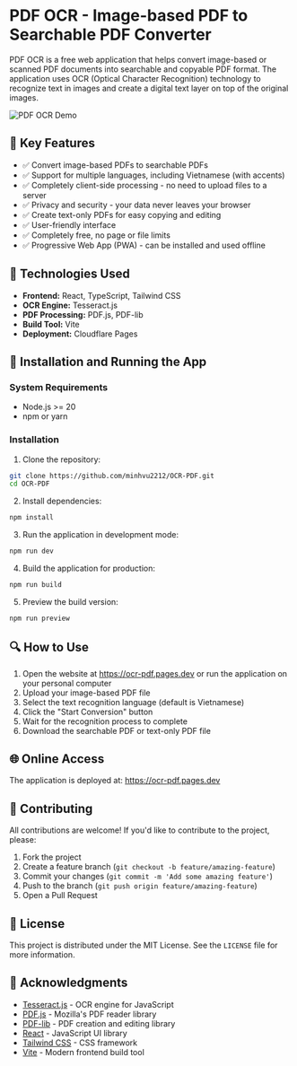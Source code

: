 # PDF OCR - Image-based PDF to Searchable PDF Converter

PDF OCR is a free web application that helps convert image-based or scanned PDF documents into searchable and copyable PDF format. The application uses OCR (Optical Character Recognition) technology to recognize text in images and create a digital text layer on top of the original images.

![PDF OCR Demo](public/images/demo.png)

## 🌟 Key Features

- ✅ Convert image-based PDFs to searchable PDFs
- ✅ Support for multiple languages, including Vietnamese (with accents)
- ✅ Completely client-side processing - no need to upload files to a server
- ✅ Privacy and security - your data never leaves your browser
- ✅ Create text-only PDFs for easy copying and editing
- ✅ User-friendly interface
- ✅ Completely free, no page or file limits
- ✅ Progressive Web App (PWA) - can be installed and used offline

## 🚀 Technologies Used

- **Frontend:** React, TypeScript, Tailwind CSS
- **OCR Engine:** Tesseract.js
- **PDF Processing:** PDF.js, PDF-lib
- **Build Tool:** Vite
- **Deployment:** Cloudflare Pages

## 🔧 Installation and Running the App

### System Requirements
- Node.js >= 20
- npm or yarn

### Installation

1. Clone the repository:
```bash
git clone https://github.com/minhvu2212/OCR-PDF.git
cd OCR-PDF
```

2. Install dependencies:
```bash
npm install
```

3. Run the application in development mode:
```bash
npm run dev
```

4. Build the application for production:
```bash
npm run build
```

5. Preview the build version:
```bash
npm run preview
```

## 🔍 How to Use

1. Open the website at https://ocr-pdf.pages.dev or run the application on your personal computer
2. Upload your image-based PDF file
3. Select the text recognition language (default is Vietnamese)
4. Click the "Start Conversion" button
5. Wait for the recognition process to complete
6. Download the searchable PDF or text-only PDF file

## 🌐 Online Access

The application is deployed at: https://ocr-pdf.pages.dev

## 🤝 Contributing

All contributions are welcome! If you'd like to contribute to the project, please:

1. Fork the project
2. Create a feature branch (`git checkout -b feature/amazing-feature`)
3. Commit your changes (`git commit -m 'Add some amazing feature'`)
4. Push to the branch (`git push origin feature/amazing-feature`)
5. Open a Pull Request

## 📝 License

This project is distributed under the MIT License. See the `LICENSE` file for more information.

## 🙏 Acknowledgments

- [Tesseract.js](https://github.com/naptha/tesseract.js) - OCR engine for JavaScript
- [PDF.js](https://github.com/mozilla/pdf.js) - Mozilla's PDF reader library
- [PDF-lib](https://github.com/Hopding/pdf-lib) - PDF creation and editing library
- [React](https://reactjs.org/) - JavaScript UI library
- [Tailwind CSS](https://tailwindcss.com/) - CSS framework
- [Vite](https://vitejs.dev/) - Modern frontend build tool 